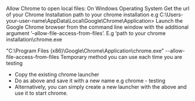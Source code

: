 
Allow Chrome to open local files:
On Windows Operating System
Get the url of your Chrome Installation path to your chrome installation e.g C:\Users\-your-user-name\AppData\Local\Google\Chrome\Application>
Launch the Google Chrome browser from the command line window with the additional argument ‘–allow-file-access-from-files’. E.g ‘path to your chrome installation\chrome.exe 

"C:\Program Files (x86)\Google\Chrome\Application\chrome.exe" --allow-file-access-from-files
Temporary method you can use each time you are testing
- Copy the existing chrome launcher
- Do as above and save it with a new name e.g chrome - testing
- Alternatively, you can simply create a new launcher with the above and use it to start chrome.